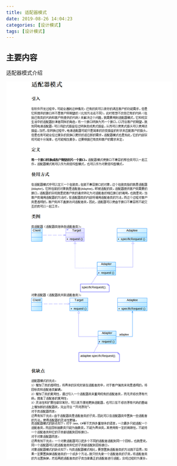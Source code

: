 ```yaml
---
title: 适配器模式
date: 2019-08-26 14:04:23
categories: [设计模式]
tags: [设计模式]
---
```


## 主要内容
适配器模式介绍
<!-- more -->
![适配器模式.png](2019-08-26-适配器模式/适配器模式.png)
